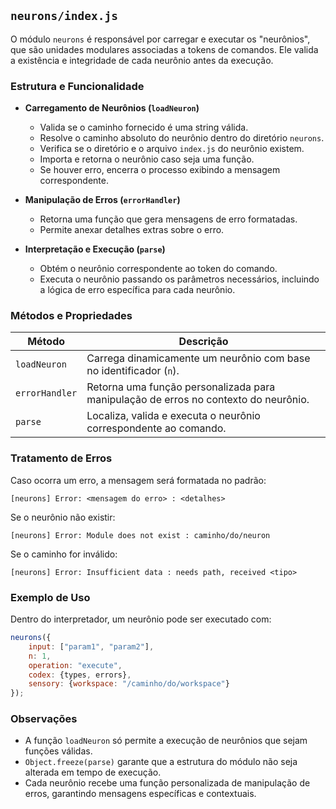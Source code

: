 ## `neurons/index.js`

O módulo `neurons` é responsável por carregar e executar os "neurônios", que são unidades modulares associadas a tokens de comandos. Ele valida a existência e integridade de cada neurônio antes da execução.

### Estrutura e Funcionalidade

- **Carregamento de Neurônios (`loadNeuron`)**
  - Valida se o caminho fornecido é uma string válida.
  - Resolve o caminho absoluto do neurônio dentro do diretório `neurons`.
  - Verifica se o diretório e o arquivo `index.js` do neurônio existem.
  - Importa e retorna o neurônio caso seja uma função.
  - Se houver erro, encerra o processo exibindo a mensagem correspondente.

- **Manipulação de Erros (`errorHandler`)**
  - Retorna uma função que gera mensagens de erro formatadas.
  - Permite anexar detalhes extras sobre o erro.

- **Interpretação e Execução (`parse`)**
  - Obtém o neurônio correspondente ao token do comando.
  - Executa o neurônio passando os parâmetros necessários, incluindo a lógica de erro específica para cada neurônio.

### Métodos e Propriedades

| Método         | Descrição                                                                           |
|----------------|-------------------------------------------------------------------------------------|
| `loadNeuron`   | Carrega dinamicamente um neurônio com base no identificador (`n`).                  |
| `errorHandler` | Retorna uma função personalizada para manipulação de erros no contexto do neurônio. |
| `parse`        | Localiza, valida e executa o neurônio correspondente ao comando.                    |

### Tratamento de Erros

Caso ocorra um erro, a mensagem será formatada no padrão:
```
[neurons] Error: <mensagem do erro> : <detalhes>
```
Se o neurônio não existir:
```
[neurons] Error: Module does not exist : caminho/do/neuron
```
Se o caminho for inválido:
```
[neurons] Error: Insufficient data : needs path, received <tipo>
```

### Exemplo de Uso

Dentro do interpretador, um neurônio pode ser executado com:
```js
neurons({
    input: ["param1", "param2"],
    n: 1, 
    operation: "execute",
    codex: {types, errors},
    sensory: {workspace: "/caminho/do/workspace"}
});
```

### Observações

- A função `loadNeuron` só permite a execução de neurônios que sejam funções válidas.
- `Object.freeze(parse)` garante que a estrutura do módulo não seja alterada em tempo de execução.
- Cada neurônio recebe uma função personalizada de manipulação de erros, garantindo mensagens específicas e contextuais.
